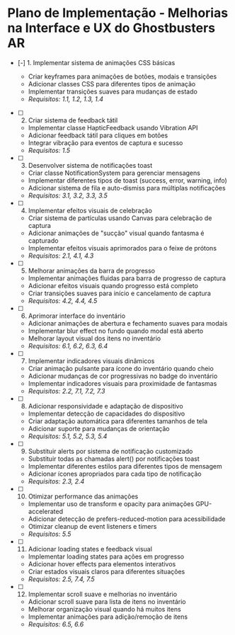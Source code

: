# Plano de Implementação - Melhorias na Interface e UX do Ghostbusters AR

- [-] 1. Implementar sistema de animações CSS básicas

  - Criar keyframes para animações de botões, modais e transições
  - Adicionar classes CSS para diferentes tipos de animação
  - Implementar transições suaves para mudanças de estado
  - _Requisitos: 1.1, 1.2, 1.3, 1.4_

- [ ] 2. Criar sistema de feedback tátil
  - Implementar classe HapticFeedback usando Vibration API
  - Adicionar feedback tátil para cliques em botões
  - Integrar vibração para eventos de captura e sucesso
  - _Requisitos: 1.5_

- [ ] 3. Desenvolver sistema de notificações toast
  - Criar classe NotificationSystem para gerenciar mensagens
  - Implementar diferentes tipos de toast (success, error, warning, info)
  - Adicionar sistema de fila e auto-dismiss para múltiplas notificações
  - _Requisitos: 3.1, 3.2, 3.3, 3.5_

- [ ] 4. Implementar efeitos visuais de celebração
  - Criar sistema de partículas usando Canvas para celebração de captura
  - Adicionar animações de "sucção" visual quando fantasma é capturado
  - Implementar efeitos visuais aprimorados para o feixe de prótons
  - _Requisitos: 2.1, 4.1, 4.3_

- [ ] 5. Melhorar animações da barra de progresso
  - Implementar animações fluidas para barra de progresso de captura
  - Adicionar efeitos visuais quando progresso está completo
  - Criar transições suaves para início e cancelamento de captura
  - _Requisitos: 4.2, 4.4, 4.5_

- [ ] 6. Aprimorar interface do inventário
  - Adicionar animações de abertura e fechamento suaves para modais
  - Implementar blur effect no fundo quando modal está aberto
  - Melhorar layout visual dos itens no inventário
  - _Requisitos: 6.1, 6.2, 6.3, 6.4_

- [ ] 7. Implementar indicadores visuais dinâmicos
  - Criar animação pulsante para ícone do inventário quando cheio
  - Adicionar mudanças de cor progressivas no badge do inventário
  - Implementar indicadores visuais para proximidade de fantasmas
  - _Requisitos: 2.2, 7.1, 7.2, 7.3_

- [ ] 8. Adicionar responsividade e adaptação de dispositivo
  - Implementar detecção de capacidades do dispositivo
  - Criar adaptação automática para diferentes tamanhos de tela
  - Adicionar suporte para mudanças de orientação
  - _Requisitos: 5.1, 5.2, 5.3, 5.4_

- [ ] 9. Substituir alerts por sistema de notificação customizado
  - Substituir todas as chamadas alert() por notificações toast
  - Implementar diferentes estilos para diferentes tipos de mensagem
  - Adicionar ícones apropriados para cada tipo de notificação
  - _Requisitos: 2.3, 2.4_

- [ ] 10. Otimizar performance das animações
  - Implementar uso de transform e opacity para animações GPU-accelerated
  - Adicionar detecção de prefers-reduced-motion para acessibilidade
  - Otimizar cleanup de event listeners e timers
  - _Requisitos: 5.5_

- [ ] 11. Adicionar loading states e feedback visual
  - Implementar loading states para ações em progresso
  - Adicionar hover effects para elementos interativos
  - Criar estados visuais claros para diferentes situações
  - _Requisitos: 2.5, 7.4, 7.5_

- [ ] 12. Implementar scroll suave e melhorias no inventário
  - Adicionar scroll suave para lista de itens no inventário
  - Melhorar organização visual quando há muitos itens
  - Implementar animações para adição/remoção de itens
  - _Requisitos: 6.5, 6.6_